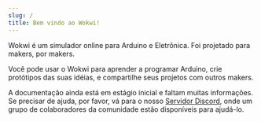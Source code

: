 ```yaml
---
slug: /
title: Bem vindo ao Wokwi!
---
```


Wokwi é um simulador online para Arduino e Eletrônica. Foi projetado para makers, por makers.

Você pode usar o Wokwi para aprender a programar Arduino, crie protótipos das suas idéias, e compartilhe seus projetos com outros makers.

A documentação ainda está em estágio inicial e faltam muitas informações. Se precisar de ajuda,
por favor, vá para o nosso [Servidor Discord](https://wokwi.com/discord), onde um grupo de colaboradores da comunidade estão disponíveis para ajudá-lo.
